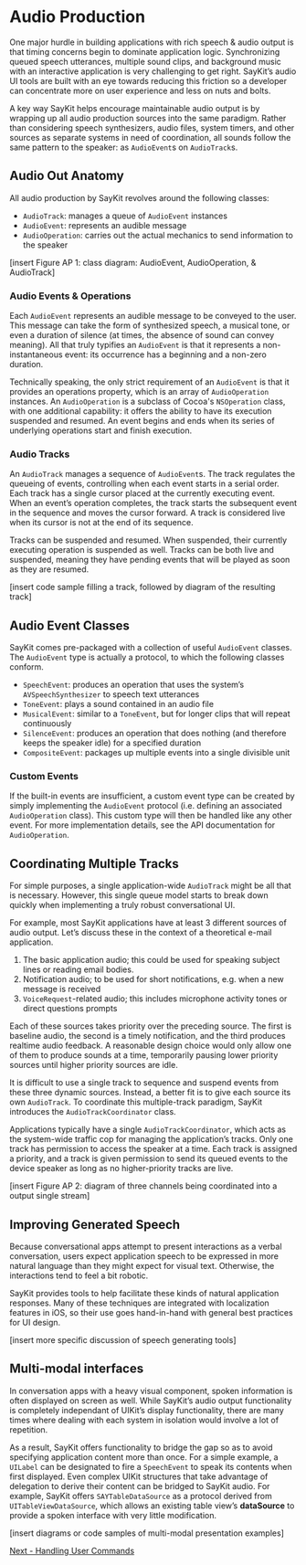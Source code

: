 # Audio Production

One major hurdle in building applications with rich speech & audio output is that timing concerns begin to dominate application logic. Synchronizing queued speech utterances, multiple sound clips, and background music with an interactive application is very challenging to get right. SayKit’s audio UI tools are built with an eye towards reducing this friction so a developer can concentrate more on user experience and less on nuts and bolts. 

A key way SayKit helps encourage maintainable audio output is by wrapping up all audio production sources into the same paradigm. Rather than considering speech synthesizers, audio files, system timers, and other sources as separate systems in need of coordination, all sounds follow the same pattern to the speaker: as `AudioEvent`s on `AudioTrack`s.

## Audio Out Anatomy

All audio production by SayKit revolves around the following classes:
- `AudioTrack`: manages a queue of `AudioEvent` instances
- `AudioEvent`: represents an audible message
- `AudioOperation`: carries out the actual mechanics to send information to the speaker

[insert Figure AP 1: class diagram: AudioEvent, AudioOperation, & AudioTrack]

### Audio Events & Operations

Each `AudioEvent` represents an audible message to be conveyed to the user. This message can take the form of synthesized speech, a musical tone, or even a duration of silence (at times, the absence of sound can convey meaning). All that truly typifies an `AudioEvent` is that it represents a non-instantaneous event: its occurrence has a beginning and a non-zero duration.

Technically speaking, the only strict requirement of an `AudioEvent` is that it provides an operations property, which is an array of `AudioOperation` instances. An `AudioOperation` is a subclass of Cocoa's `NSOperation` class, with one additional capability: it offers the ability to have its execution suspended and resumed. An event begins and ends when its series of underlying operations start and finish execution.

### Audio Tracks

An `AudioTrack` manages a sequence of `AudioEvent`s. The track regulates the queueing of events, controlling when each event starts in a serial order. Each track has a single cursor placed at the currently executing event. When an event’s operation completes, the track starts the subsequent event in the sequence and moves the cursor forward. A track is considered live when its cursor is not at the end of its sequence.

Tracks can be suspended and resumed. When suspended, their currently executing operation is suspended as well. Tracks can be both live and suspended, meaning they have pending events that will be played as soon as they are resumed.

[insert code sample filling a track, followed by diagram of the resulting track]
 
## Audio Event Classes

SayKit comes pre-packaged with a collection of useful `AudioEvent` classes. The `AudioEvent` type is actually a protocol, to which the following classes conform.

- `SpeechEvent`: produces an operation that uses the system’s `AVSpeechSynthesizer` to speech text utterances
- `ToneEvent`: plays a sound contained in an audio file
- `MusicalEvent`: similar to a `ToneEvent`, but for longer clips that will repeat continuously
- `SilenceEvent`: produces an operation that does nothing (and therefore keeps the speaker idle) for a specified duration
- `CompositeEvent`: packages up multiple events into a single divisible unit

### Custom Events

If the built-in events are insufficient, a custom event type can be created by simply implementing the `AudioEvent` protocol (i.e. defining an associated `AudioOperation` class). This custom type will then be handled like any other event. For more implementation details, see the API documentation for `AudioOperation`.

## Coordinating Multiple Tracks

For simple purposes, a single application-wide `AudioTrack` might be all that is necessary. However, this single queue model starts to break down quickly when implementing a truly robust conversational UI.

For example, most SayKit applications have at least 3 different sources of audio output. Let’s discuss these in the context of a theoretical e-mail application.

1. The basic application audio; this could be used for speaking subject lines or reading email bodies.
2. Notification audio; to be used for short notifications, e.g. when a new message is received
3. `VoiceRequest`-related audio; this includes microphone activity tones or direct questions prompts

Each of these sources takes priority over the preceding source. The first is baseline audio, the second is a timely notification, and the third produces realtime audio feedback. A reasonable design choice would only allow one of them to produce sounds at a time, temporarily pausing lower priority sources until higher priority sources are idle.

It is difficult to use a single track to sequence and suspend events from these three dynamic sources. Instead, a better fit is to give each source its own `AudioTrack`. To coordinate this multiple-track paradigm, SayKit introduces the `AudioTrackCoordinator` class.

Applications typically have a single `AudioTrackCoordinator`, which acts as the system-wide traffic cop for managing the application’s tracks. Only one track has permission to access the speaker at a time. Each track is assigned a priority, and a track is given permission to send its queued events to the device speaker as long as no higher-priority tracks are live.

[insert Figure AP 2: diagram of three channels being coordinated into a output single stream]

## Improving Generated Speech

Because conversational apps attempt to present interactions as a verbal conversation, users expect application speech to be expressed in more natural language than they might expect for visual text. Otherwise, the interactions tend to feel a bit robotic.

SayKit provides tools to help facilitate these kinds of natural application responses. Many of these techniques are integrated with localization features in iOS, so their use goes hand-in-hand with general best practices for UI design.

[insert more specific discussion of speech generating tools]

## Multi-modal interfaces

In conversation apps with a heavy visual component, spoken information is often displayed on screen as well. While SayKit’s audio output functionality is completely independant of UIKit’s display functionality, there are many times where dealing with each system in isolation would involve a lot of repetition.

As a result, SayKit offers functionality to bridge the gap so as to avoid specifying application content more than once. For a simple example, a `UILabel` can be designated to fire a `SpeechEvent` to speak its contents when first displayed. Even complex UIKit structures that take advantage of delegation to derive their content can be bridged to SayKit audio. For example, SayKit offers `SAYTableDataSource` as a protocol derived from `UITableViewDataSource`, which allows an existing table view’s **dataSource** to provide a spoken interface with very little modification.

[insert diagrams or code samples of multi-modal presentation examples]

[Next - Handling User Commands](../handling-user-commands/)
